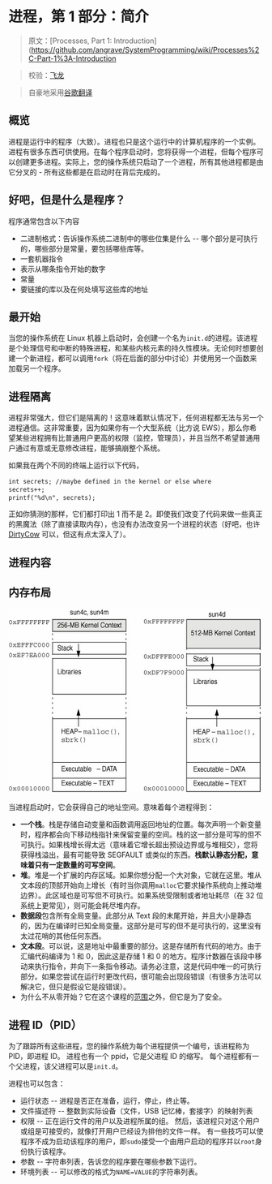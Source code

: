 # 进程，第 1 部分：简介

> 原文：[Processes, Part 1: Introduction](https://github.com/angrave/SystemProgramming/wiki/Processes%2C-Part-1%3A-Introduction

> 校验：[飞龙](https://github.com/wizardforcel)

> 自豪地采用[谷歌翻译](https://translate.google.cn/)

## 概览

进程是运行中的程序（大致）。进程也只是这个运行中的计算机程序的一个实例。进程有很多东西可供使用。在每个程序启动时，您将获得一个进程，但每个程序可以创建更多进程。实际上，您的操作系统只启动了一个进程，所有其他进程都是由它分叉的 - 所有这些都是在启动时在背后完成的。

## 好吧，但是什么是程序？

程序通常包含以下内容

+   二进制格式：告诉操作系统二进制中的哪些位集是什么 -- 哪个部分是可执行的，哪些部分是常量，要包括哪些库等。
+   一套机器指令
+   表示从哪条指令开始的数字
+   常量
+   要链接的库以及在何处填写这些库的地址

## 最开始

当您的操作系统在 Linux 机器上启动时，会创建一个名为`init.d`的进程。该进程是个处理信号和中断的特殊进程，和某些内核元素的持久性模块。无论何时想要创建一个新进程，都可以调用`fork`（将在后面的部分中讨论）并使用另一个函数来加载另一个程序。

## 进程隔离

进程非常强大，但它们是隔离的！这意味着默认情况下，任何进程都无法与另一个进程通信。这非常重要，因为如果你有一个大型系统（比方说 EWS），那么你希望某些进程拥有比普通用户更高的权限（监控，管理员），并且当然不希望普通用户通过有意或无意修改进程，能够搞崩整个系统。

如果我在两个不同的终端上运行以下代码，

```
int secrets; //maybe defined in the kernel or else where
secrets++;
printf("%d\n", secrets); 
```

正如你猜测的那样，它们都打印出 1 而不是 2。即使我们改变了代码来做一些真正的黑魔法（除了直接读取内存），也没有办法改变另一个进程的状态（好吧，也许 [DirtyCow](https://en.wikipedia.org/wiki/Dirty_COW) 可以，但这有点太深入了）。

## 进程内容

## 内存布局

![Address Space](img/70f6ba3a3d379fcd8d3214846a16c410.jpg)

当进程启动时，它会获得自己的地址空间。意味着每个进程得到：

*   **一个栈**。栈是存储自动变量和函数调用返回地址的位置。每次声明一个新变量时，程序都会向下移动栈指针来保留变量的空间。栈的这一部分是可写的但不可执行。如果栈增长得太远（意味着它增长超出预设边界或与堆相交），您将获得栈溢出，最有可能导致 SEGFAULT 或类似的东西。**栈默认静态分配，意味着只有一定数量的可写空间**。
*   **堆**。堆是一个扩展的内存区域。如果你想分配一个大对象，它就在这里。堆从文本段的顶部开始向上增长（有时当你调用`malloc`它要求操作系统向上推动堆边界）。此区域也是可写但不可执行。如果系统受限制或者地址耗尽（在 32 位系统上更常见），则可能会耗尽堆内存。
*   **数据段**包含所有全局变量。此部分从 Text 段的末尾开始，并且大小是静态的，因为在编译时已知全局变量。这部分是可写的但不是可执行的，这里没有太过花哨的其他任何东西。
*   **文本段**。可以说，这是地址中最重要的部分。这是存储所有代码的地方。由于汇编代码编译为 1 和 0，因此这是存储 1 和 0 的地方。程序计数器在该段中移动来执行指令，并向下一条指令移动。请务必注意，这是代码中唯一的可执行部分。如果您尝试在运行时更改代码，很可能会出现段错误（有很多方法可以解决它，但只是假设它是段错误）。
*   为什么不从零开始？它在这个课程的[范围](https://en.wikipedia.org/wiki/Address_space_layout_randomization)之外，但它是为了安全。

## 进程 ID（PID）

为了跟踪所有这些进程，您的操作系统为每个进程提供一个编号，该进程称为 PID，即进程 ID。 进程也有一个 ppid，它是父进程 ID 的缩写。 每个进程都有一个父进程，该父进程可以是`init.d`。

进程也可以包含：

+   运行状态 -- 进程是否正在准备，运行，停止，终止等。
+   文件描述符 -- 整数到实际设备（文件，USB 记忆棒，套接字）的映射列表
+   权限 -- 正在运行文件的用户以及进程所属的组。 然后，该进程只对这个用户或组是可接受的，就像打开用户已经设为排他的文件一样。 有一些技巧可以使程序不成为启动该程序的用户，即`sudo`接受一个由用户启动的程序并以`root`身份执行该程序。
+   参数 -- 字符串列表，告诉您的程序要在哪些参数下运行。
+   环境列表 -- 可以修改的格式为`NAME=VALUE`的字符串列表。
